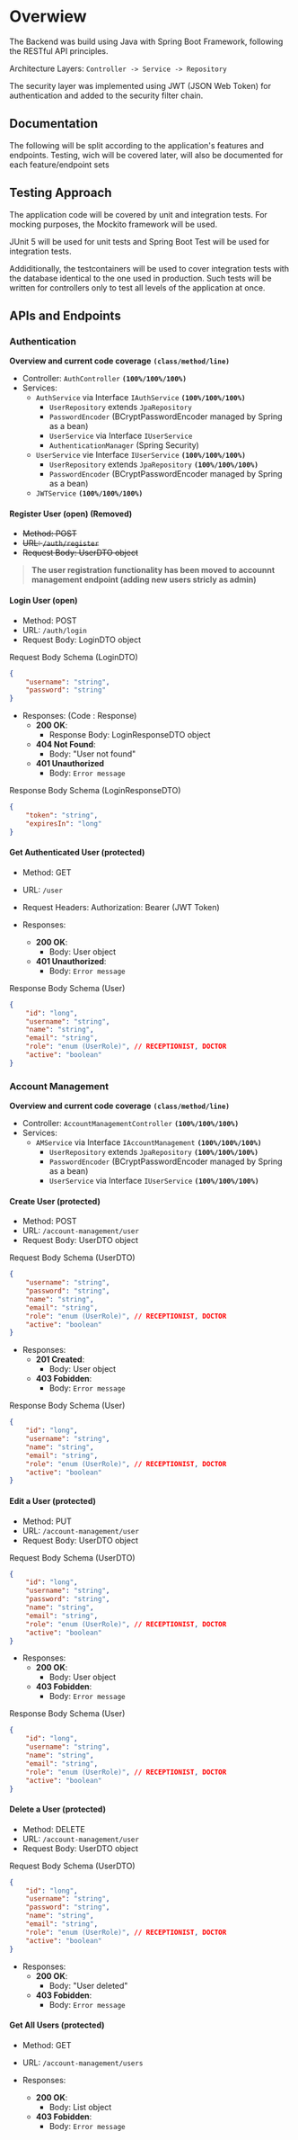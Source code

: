 # Overwiew

The Backend was build using Java with Spring Boot Framework, following the RESTful API principles.

Architecture Layers: `Controller -> Service -> Repository`

The security layer was implemented using JWT (JSON Web Token) for authentication and added to the security filter chain.

## Documentation

The following will be split according to the application's features and endpoints. Testing, wich will be covered later, will also be documented for each feature/endpoint sets

## Testing Approach

The application code will be covered by unit and integration tests. For mocking purposes, the Mockito framework will be used.

JUnit 5 will be used for unit tests and Spring Boot Test will be used for integration tests.

Addiditionally, the testcontainers will be used to cover integration tests with the database identical to the one used in production. Such tests will be written for controllers only to test all levels of the application at once.

## APIs and Endpoints

### Authentication

**Overview and current code coverage** **`(class/method/line)`**

* Controller: `AuthController`  **`(100%/100%/100%)`**
* Services: 
    * `AuthService` via Interface `IAuthService` **`(100%/100%/100%)`**
        * `UserRepository` extends `JpaRepository` 
        * `PasswordEncoder` (BCryptPasswordEncoder managed by Spring as a bean)
        * `UserService` via Interface `IUserService`
        * `AuthenticationManager` (Spring Security)
    * `UserService` vie Interface `IUserService` **`(100%/100%/100%)`**
        * `UserRepository` extends `JpaRepository` **`(100%/100%/100%)`**
        * `PasswordEncoder` (BCryptPasswordEncoder managed by Spring as a bean)
    * `JWTService` **`(100%/100%/100%)`**


#### Register User (open) (**Removed**) 

* <del>Method: POST<del>
* <del>URL: `/auth/register`<del>
* <del>Request Body: UserDTO object<del>

> **The user registration functionality has been moved to accounnt management endpoint (adding new users stricly as admin)**


#### Login User (open)

* Method: POST
* URL: `/auth/login`
* Request Body: LoginDTO object

Request Body Schema (LoginDTO)
```json
{
    "username": "string",
    "password": "string"
}
```

* Responses: (Code : Response)
    * **200 OK**:
        * Response Body: LoginResponseDTO object
    * **404 Not Found**:
        * Body: "User not found"
    * **401 Unauthorized**
        * Body: `Error message`

Response Body Schema (LoginResponseDTO)
```json
{
    "token": "string",
    "expiresIn": "long"
}
```

#### Get Authenticated User (protected)

* Method: GET
* URL: `/user`
* Request Headers: Authorization: Bearer (JWT Token)

* Responses:
    * **200 OK**:
        * Body: User object
    * **401 Unauthorized**:
        * Body: `Error message`

Response Body Schema (User)
```json
{
    "id": "long",
    "username": "string",
    "name": "string",
    "email": "string",
    "role": "enum (UserRole)", // RECEPTIONIST, DOCTOR
    "active": "boolean"
}
```

### Account Management

**Overview and current code coverage** **`(class/method/line)`**

* Controller: `AccountManagementController`  **`(100%/100%/100%)`**
* Services: 
    * `AMService` via Interface `IAccountManagement` **`(100%/100%/100%)`**
        * `UserRepository` extends `JpaRepository`  **`(100%/100%/100%)`**
        * `PasswordEncoder` (BCryptPasswordEncoder managed by Spring as a bean)
        * `UserService` via Interface `IUserService` **`(100%/100%/100%)`**

#### Create User (protected)

* Method: POST
* URL: `/account-management/user`
* Request Body: UserDTO object

Request Body Schema (UserDTO)
```json
{
    "username": "string",
    "password": "string",
    "name": "string",
    "email": "string",
    "role": "enum (UserRole)", // RECEPTIONIST, DOCTOR
    "active": "boolean"
}
```

* Responses:
    * **201 Created**:
        * Body: User object
    * **403 Fobidden**:
        * Body: `Error message`

Response Body Schema (User)
```json
{
    "id": "long",
    "username": "string",
    "name": "string",
    "email": "string",
    "role": "enum (UserRole)", // RECEPTIONIST, DOCTOR
    "active": "boolean"
}
```

#### Edit a User (protected)

* Method: PUT
* URL: `/account-management/user`
* Request Body: UserDTO object

Request Body Schema (UserDTO)
```json
{
    "id": "long",
    "username": "string",
    "password": "string",
    "name": "string",
    "email": "string",
    "role": "enum (UserRole)", // RECEPTIONIST, DOCTOR
    "active": "boolean"
}
```

* Responses:
    * **200 OK**:
        * Body: User object
    * **403 Fobidden**:
        * Body: `Error message`

Response Body Schema (User)
```json
{
    "id": "long",
    "username": "string",
    "name": "string",
    "email": "string",
    "role": "enum (UserRole)", // RECEPTIONIST, DOCTOR
    "active": "boolean"
}
```

#### Delete a User (protected)

* Method: DELETE
* URL: `/account-management/user`
* Request Body: UserDTO object

Request Body Schema (UserDTO)
```json
{
    "id": "long",
    "username": "string",
    "password": "string",
    "name": "string",
    "email": "string",
    "role": "enum (UserRole)", // RECEPTIONIST, DOCTOR
    "active": "boolean"
}
```

* Responses:
    * **200 OK**:
        * Body: "User deleted"
    * **403 Fobidden**:
        * Body: `Error message`

#### Get All Users (protected)

* Method: GET
* URL: `/account-management/users`

* Responses:
    * **200 OK**:
        * Body: List<User> object
    * **403 Fobidden**:
        * Body: `Error message`